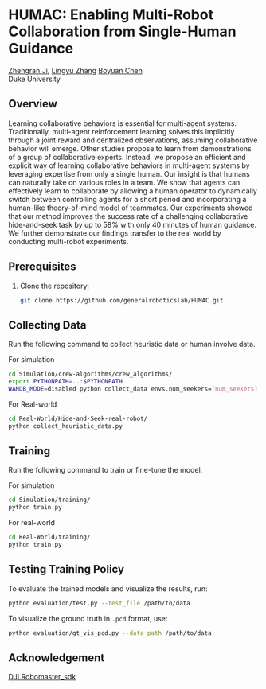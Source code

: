 # HUMAC: Enabling Multi-Robot Collaboration from Single-Human Guidance
[Zhengran Ji](https://jzr01.github.io/), [Lingyu Zhang](https://lingyu98.github.io/) [Boyuan Chen](http://boyuanchen.com/)
<br>
Duke University
<br>


## Overview
Learning collaborative behaviors is essential for multi-agent systems. Traditionally, multi-agent reinforcement learning solves this implicitly through a joint reward and centralized observations, assuming collaborative behavior will emerge. Other studies propose to learn from demonstrations of a group of collaborative experts. Instead, we propose an efficient and explicit way of learning collaborative behaviors in multi-agent systems by leveraging expertise from only a single human. Our insight is that humans can naturally take on various roles in a team. We show that agents can effectively learn to collaborate by allowing a human operator to dynamically switch between controlling agents for a short period and incorporating a human-like theory-of-mind model of teammates. Our experiments showed that our method improves the success rate of a challenging collaborative hide-and-seek task by up to 58$\%$ with only 40 minutes of human guidance. We further demonstrate our findings transfer to the real world by conducting multi-robot experiments.

## Prerequisites

1. Clone the repository:

    ```bash
    git clone https://github.com/generalroboticslab/HUMAC.git
    ```
    
## Collecting Data

Run the following command to collect heuristic data or human involve data.

For simulation
```bash
cd Simulation/crew-algorithms/crew_algorithms/
export PYTHONPATH=..:$PYTHONPATH
WANDB_MODE=disabled python collect_data envs.num_seekers=[num_seekers] envs.num_hiders=[num_hiders] envs.start_seed=[starting_seed] envs.num_games=[num_games]
```

For Real-world
```bash
cd Real-World/Hide-and-Seek-real-robot/
python collect_heuristic_data.py
```

## Training
Run the following command to train or fine-tune the model.

For simulation
```bash
cd Simulation/training/
python train.py
```

For real-world
```bash
cd Real-World/training/
python train.py 
```

## Testing Training Policy

To evaluate the trained models and visualize the results, run:

```bash
python evaluation/test.py --test_file /path/to/data
```

To visualize the ground truth in `.pcd` format, use:

```bash
python evaluation/gt_vis_pcd.py --data_path /path/to/data
```

## Acknowledgement
[DJI Robomaster_sdk](https://github.com/dji-sdk/RoboMaster-SDK)
